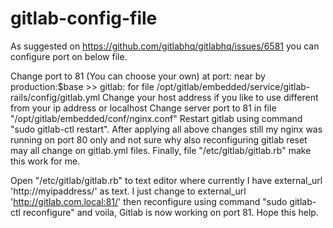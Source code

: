 # gitlab-config-file
As suggested on https://github.com/gitlabhq/gitlabhq/issues/6581 you can configure port on below file.

Change port to 81 (You can choose your own) at port: near by production:$base >> gitlab: for file /opt/gitlab/embedded/service/gitlab-rails/config/gitlab.yml
Change your host address if you like to use different from your ip address or localhost
Change server port to 81 in file "/opt/gitlab/embedded/conf/nginx.conf"
Restart gitlab using command "sudo gitlab-ctl restart".
After applying all above changes still my nginx was running on port 80 only and not sure why also reconfiguring gitlab reset may all change on gitlab.yml files. Finally, file "/etc/gitlab/gitlab.rb" make this work for me. 


Open "/etc/gitlab/gitlab.rb" to text editor where currently I have external_url 'http://myipaddress/' as text. I just change to 
external_url 'http://gitlab.com.local:81/'
then reconfigure using command "sudo gitlab-ctl reconfigure" and voila, Gitlab is now working on port 81.
Hope this help.
